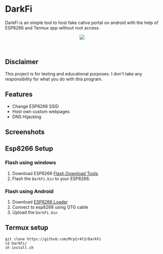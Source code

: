 # DarkFi
DarkFi is an simple tool to host fake cative portal on android with the help of ESP8266 and Termux app without root access.
<p align="center">
  <img src="https://i0.wp.com/randomnerdtutorials.com/wp-content/uploads/2022/11/ESP8266-12E-NodeMCU-kit-development-board.jpg?w=120&quality=100&strip=all&ssl=1">
</p><br>

## Disclaimer
This project is for testing and educational purposes. I don't take any responsibility for what you do with this program.


## Features
- Change ESP8266 SSID
- Host own custom webpages
- DNS Hijacking

## Screenshots

## Esp8266 Setup
### Flash using windows
1. Download ESP8266 [Flash Download Tools](https://www.espressif.com/en/support/download/other-tools).
2. Flash the `DarkFi.bin` to your ESP8266.

### Flash using Android
1. Download [ESP8266 Loader](https://apkpure.com/esp8266-loader-blynk-uploader/com.bluino.esploader)
2. Connect to esp8266 using OTG cable
3. Upload the `DarkFi.bin`

## Termux setup
```pkg install git python python-pip -y
git clone https://github.com/Mrp1r4t3/DarkFi
cd DarkFi/
sh install.sh
```

